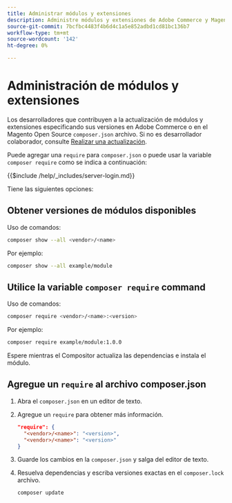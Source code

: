 ```yaml
---
title: Administrar módulos y extensiones
description: Administre módulos y extensiones de Adobe Commerce y Magento Open Source mediante la interfaz de línea de comandos y el administrador de paquetes del Composer.
source-git-commit: 7bcfbc4483f4b6d4c1a5e852adbd1cd81bc136b7
workflow-type: tm+mt
source-wordcount: '142'
ht-degree: 0%

---
```



# Administración de módulos y extensiones

Los desarrolladores que contribuyen a la actualización de módulos y extensiones especificando sus versiones en Adobe Commerce o en el Magento Open Source `composer.json` archivo. Si no es desarrollador colaborador, consulte [Realizar una actualización](../implementation/perform-upgrade.md).

Puede agregar una `require` para `composer.json` o puede usar la variable `composer require` como se indica a continuación:

{{$include /help/_includes/server-login.md}}

Tiene las siguientes opciones:

## Obtener versiones de módulos disponibles

Uso de comandos:

```bash
composer show --all <vendor>/<name>
```

Por ejemplo:

```bash
composer show --all example/module
```

## Utilice la variable `composer require` command

Uso de comandos:

```bash
composer require <vendor>/<name>:<version>
```

Por ejemplo:

```bash
composer require example/module:1.0.0
```

Espere mientras el Compositor actualiza las dependencias e instala el módulo.

## Agregue un `require` al archivo composer.json

1. Abra el `composer.json` en un editor de texto.

1. Agregue un `require` para obtener más información.

   ```json
   "require": {
     "<vendor>/<name>": "<version>",
     "<vendor>/<name>": "<version>"
   }
   ```

1. Guarde los cambios en la `composer.json` y salga del editor de texto.

1. Resuelva dependencias y escriba versiones exactas en el `composer.lock` archivo.

   ```bash
   composer update
   ```
